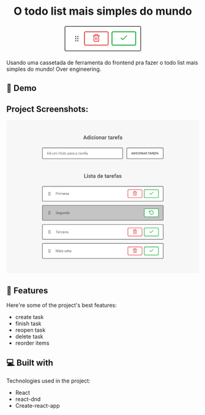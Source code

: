<h1 align="center" id="title">O todo list mais simples do mundo</h1>

<p align="center"><img src="https://raw.githubusercontent.com/IgorSousaFront/task-list-with-dnd/main/public/screenshot-01.png" alt="project-image"></p>

<p id="description">Usando uma cassetada de ferramenta do frontend pra fazer o todo list mais simples do mundo! Over engineering.</p>

<h2>🚀 Demo</h2>

<h2>Project Screenshots:</h2>

<img src="https://raw.githubusercontent.com/IgorSousaFront/task-list-with-dnd/main/public/screenshot-02.png" alt="project-screenshot" width="800" height="400/">

  
  
<h2>🧐 Features</h2>

Here're some of the project's best features:

*   create task
*   finish task
*   reopen task
*   delete task
*   reorder items

  
  
<h2>💻 Built with</h2>

Technologies used in the project:

*   React
*   react-dnd
*   Create-react-app
